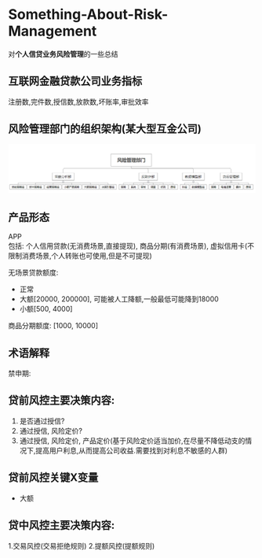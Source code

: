 # Something-About-Risk-Management
对**个人信贷业务风险管理**的一些总结

## 互联网金融贷款公司业务指标
   注册数,完件数,授信数,放款数,坏账率,审批效率

## 风险管理部门的组织架构(某大型互金公司)

<img src="Risk-Management-Department.png"/>

## 产品形态
APP  
包括: 个人信用贷款(无消费场景,直接提现), 商品分期(有消费场景), 虚拟信用卡(不限制消费场景,个人转账也可使用,但是不可提现)

无场景贷款额度:
- 正常 
- 大额\[20000, 200000], 可能被人工降额,一般最低可能降到18000
- 小额\[500, 4000]

商品分期额度: \[1000, 10000]

## 术语解释
禁申期:

## 贷前风控主要决策内容:
1. 是否通过授信?
2. 通过授信, 风险定价?
3. 通过授信, 风险定价, 产品定价(基于风险定价适当加价,在尽量不降低动支的情况下,提高用户利息,从而提高公司收益.需要找到对利息不敏感的人群)

## 贷前风控关键X变量
- 大额
  
## 贷中风控主要决策内容:
1.交易风控(交易拒绝规则)
2.提额风控(提额规则)
